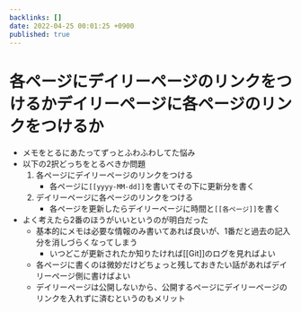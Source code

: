 ```yaml
---
backlinks: []
date: 2022-04-25 00:01:25 +0900
published: true
---
```


# 各ページにデイリーページのリンクをつけるかデイリーページに各ページのリンクをつけるか

- メモをとるにあたってずっとふわふわしてた悩み
- 以下の2択どっちをとるべきか問題
  1.  各ページにデイリーページのリンクをつける
      - 各ページに`[[yyyy-MM-dd]]`を書いてその下に更新分を書く
  2.  デイリーページに各ページのリンクをつける
      - 各ページを更新したらデイリーページに時間と`[[各ページ]]`を書く
- よく考えたら2番のほうがいいというのが明白だった
  - 基本的にメモは必要な情報のみ書いてあれば良いが、1番だと過去の記入分を消しづらくなってしまう
    - いつどこが更新されたか知りたければ[[Git]]のログを見ればよい
  - 各ページに書くのは微妙だけどちょっと残しておきたい話があればデイリーページ側に書けばよい
  - デイリーページは公開しないから、公開するページにデイリーページのリンクを入れずに済むというのもメリット
